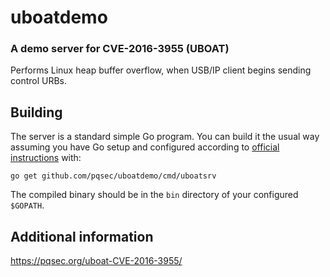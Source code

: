 # uboatdemo
### A demo server for CVE-2016-3955 (UBOAT)
Performs Linux heap buffer overflow, when USB/IP client begins sending control URBs.

## Building
The server is a standard simple Go program. You can build it the usual way assuming you have Go setup and configured according to [official instructions](https://golang.org/doc/install) with:
```
go get github.com/pqsec/uboatdemo/cmd/uboatsrv
```
The compiled binary should be in the `bin` directory of your configured `$GOPATH`.

## Additional information
https://pqsec.org/uboat-CVE-2016-3955/

